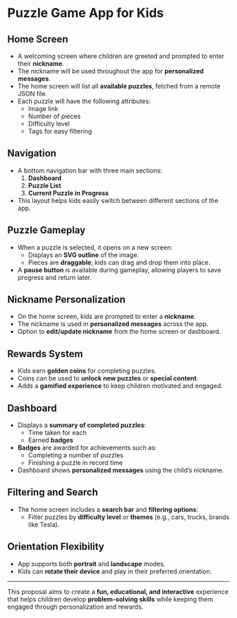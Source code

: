 # Puzzle Game App for Kids

## Home Screen

- A welcoming screen where children are greeted and prompted to enter their **nickname**.
- The nickname will be used throughout the app for **personalized messages**.
- The home screen will list all **available puzzles**, fetched from a remote JSON file.
- Each puzzle will have the following attributes:
  - Image link
  - Number of pieces
  - Difficulty level
  - Tags for easy filtering

## Navigation

- A bottom navigation bar with three main sections:
  1. **Dashboard**
  2. **Puzzle List**
  3. **Current Puzzle in Progress**
- This layout helps kids easily switch between different sections of the app.

## Puzzle Gameplay

- When a puzzle is selected, it opens on a new screen:
  - Displays an **SVG outline** of the image.
  - Pieces are **draggable**; kids can drag and drop them into place.
- A **pause button** is available during gameplay, allowing players to save progress and return later.

## Nickname Personalization

- On the home screen, kids are prompted to enter a **nickname**.
- The nickname is used in **personalized messages** across the app.
- Option to **edit/update nickname** from the home screen or dashboard.

## Rewards System

- Kids earn **golden coins** for completing puzzles.
- Coins can be used to **unlock new puzzles** or **special content**.
- Adds a **gamified experience** to keep children motivated and engaged.

## Dashboard

- Displays a **summary of completed puzzles**:
  - Time taken for each
  - Earned **badges**
- **Badges** are awarded for achievements such as:
  - Completing a number of puzzles
  - Finishing a puzzle in record time
- Dashboard shows **personalized messages** using the child’s nickname.

## Filtering and Search

- The home screen includes a **search bar** and **filtering options**:
  - Filter puzzles by **difficulty level** or **themes** (e.g., cars, trucks, brands like Tesla).

## Orientation Flexibility

- App supports both **portrait** and **landscape** modes.
- Kids can **rotate their device** and play in their preferred orientation.

---

This proposal aims to create a **fun, educational, and interactive** experience that helps children develop **problem-solving skills** while keeping them engaged through personalization and rewards.
